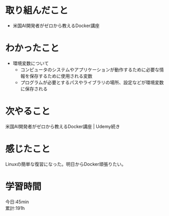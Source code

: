 # 取り組んだこと       
- 米国AI開発者がゼロから教えるDocker講座
# わかったこと
- 環境変数について
  - コンピュータのシステムやアプリケーションが動作するために必要な情報を保存するために使用される変数
  - プログラムが必要とするパスやライブラリの場所、設定などが環境変数に保存される
# 次やること
米国AI開発者がゼロから教えるDocker講座 | Udemy続き
# 感じたこと
Linuxの簡単な復習になった。明日からDocker頑張りたい。
# 学習時間  
今日:45min  
累計:191h
